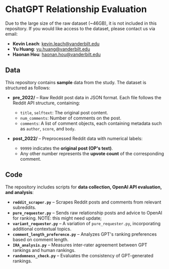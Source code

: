 # ChatGPT Relationship Evaluation

Due to the large size of the raw dataset (~46GB), it is not included in this repository. If you would like access to the dataset, please contact us via email:
- **Kevin Leach**: kevin.leach@vanderbilt.edu  
- **Yu Huang**: yu.huang@vanderbilt.edu  
- **Haonan Hou**: haonan.hou@vanderbilt.edu  

## Data
This repository contains **sample** data from the study. The dataset is structured as follows:

- **pre_2022/** – Raw Reddit post data in JSON format. Each file follows the Reddit API structure, containing:
  - `title`, `selftext`: The original post content.
  - `num_comments`: Number of comments on the post.
  - `comments`: A list of comment objects, each containing metadata such as `author`, `score`, and `body`.

- **post_2022/** – Preprocessed Reddit data with numerical labels:
  - `99999` indicates the **original post (OP's text)**.
  - Any other number represents the **upvote count** of the corresponding comment.

## Code
The repository includes scripts for **data collection, OpenAI API evaluation, and analysis**:

- **`reddit_scraper.py`** – Scrapes Reddit posts and comments from relevant subreddits.
- **`pure_requester.py`** – Sends raw relationship posts and advice to OpenAI for ranking. NOTE: this might need update;
- **`variant_requester.py`** – A variation of `pure_requester.py`, incorporating additional contextual topics.
- **`comment_length_preference.py`** – Analyzes GPT's ranking preferences based on comment length.
- **`IRA_analysis.py`** – Measures inter-rater agreement between GPT rankings and human rankings.
- **`randomness_check.py`** – Evaluates the consistency of GPT-generated rankings.
